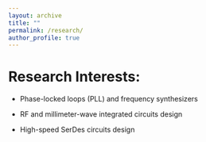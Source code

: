 ```yaml
---
layout: archive
title: ""
permalink: /research/
author_profile: true
---
```


Research Interests:
======
* Phase-locked loops (PLL) and frequency synthesizers

* RF and millimeter-wave integrated circuits design

* High-speed SerDes circuits design
